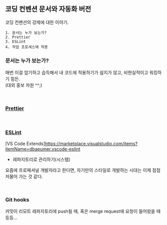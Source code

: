 ## 코딩 컨벤션 문서와 자동화 버전

코딩 컨벤션의 강제에 대한 이야기.

```
1. 문서는 누가 보는가?
2. Prettier
3. ESLint
4. 작업 프로세스에 적용
```

### 문서는 누가 보는가?

매번 이걸 암기하고 습득해서 내 코드에 적용하기가 쉽지가 않고, 비현실적이고 워킹하기 힘든.<br />
(대외 홍보 차원 ^^;)

<br />

### [Prettier](https://prettier.io/)

<br />

### [ESLint](https://eslint.org/)

[VS Code Extends]https://marketplace.visualstudio.com/items?itemName=dbaeumer.vscode-eslint

- 레파지토리로 관리하기(시스템)

요즘에 프로페셔널 개발자라고 한다면, 자기만의 스타일로 개발하는 시대는 이제 점점 저물어 가는 것 같다.

<br />

### Git hooks

커밋이 리모트 레파지토리에 push될 때, 혹은 merge request에 요청이 들어왔을 때 등등...
